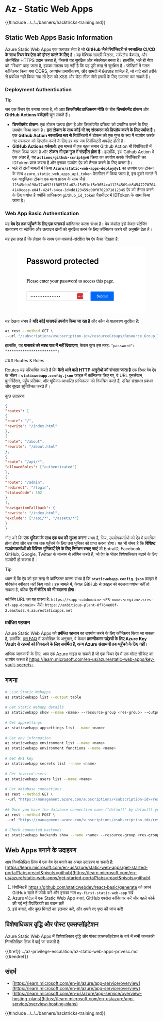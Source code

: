 # Az - Static Web Apps

{{#include ../../../banners/hacktricks-training.md}}

## Static Web Apps Basic Information

Azure Static Web Apps एक क्लाउड सेवा है जो **GitHub जैसे रिपॉजिटरी से स्वचालित CI/CD के साथ स्थिर वेब ऐप्स को होस्ट करने के लिए** है। यह वैश्विक सामग्री वितरण, सर्वरलेस बैकएंड, और अंतर्निहित HTTPS प्रदान करता है, जिससे यह सुरक्षित और स्केलेबल बनता है। हालाँकि, भले ही सेवा को "स्थिर" कहा जाता है, इसका मतलब यह नहीं है कि यह पूरी तरह से सुरक्षित है। जोखिमों में गलत कॉन्फ़िगर किया गया CORS, अपर्याप्त प्रमाणीकरण, और सामग्री में छेड़छाड़ शामिल हैं, जो यदि सही तरीके से प्रबंधित नहीं किया गया तो ऐप्स को XSS और डेटा लीक जैसे हमलों के लिए उजागर कर सकते हैं।

### Deployment Authentication

> [!TIP]
> जब एक स्थिर ऐप बनाया जाता है, तो आप **डिप्लॉयमेंट प्राधिकरण नीति** के बीच **डिप्लॉयमेंट टोकन** और **GitHub Actions वर्कफ़्लो** चुन सकते हैं।

- **डिप्लॉयमेंट टोकन**: एक टोकन उत्पन्न होता है और डिप्लॉयमेंट प्रक्रिया को प्रमाणित करने के लिए उपयोग किया जाता है। **इस टोकन के साथ कोई भी नए संस्करण को डिप्लॉय करने के लिए पर्याप्त है**। एक **Github Action स्वचालित रूप से** रिपॉजिटरी में टोकन को एक गुप्त के रूप में उपयोग करके नए संस्करण को डिप्लॉय करने के लिए हर बार जब रिपॉजिटरी अपडेट होती है।
- **GitHub Actions वर्कफ़्लो**: इस मामले में एक बहुत समान Github Action भी रिपॉजिटरी में तैनात किया जाता है और **टोकन भी एक गुप्त में संग्रहीत होता है**। हालाँकि, इस Github Action में एक अंतर है, यह **`actions/github-script@v6`** क्रिया का उपयोग करके रिपॉजिटरी का IDToken प्राप्त करता है और इसका उपयोग ऐप को तैनात करने के लिए करता है।
- भले ही दोनों मामलों में क्रिया **`Azure/static-web-apps-deploy@v1`** का उपयोग एक टोकन के साथ `azure_static_web_apps_api_token` पैरामीटर में किया जाता है, इस दूसरे मामले में एक यादृच्छिक टोकन एक मान्य प्रारूप के साथ जैसे `12345cbb198a77a092ff885781a62a15d51ef5e3654ca11234509ab54547270704-4140ccee-e04f-424f-b4ca-3d4dd123459c00f0702071d12345` ऐप को तैनात करने के लिए पर्याप्त है क्योंकि प्राधिकरण `github_id_token` पैरामीटर में IDToken के साथ किया जाता है।

### Web App Basic Authentication

यह **वेब ऐप तक पहुँचने के लिए एक पासवर्ड** कॉन्फ़िगर करना संभव है। वेब कंसोल इसे केवल स्टेजिंग वातावरण या स्टेजिंग और उत्पादन दोनों को सुरक्षित करने के लिए कॉन्फ़िगर करने की अनुमति देता है।

यह इस तरह है कि लेखन के समय एक पासवर्ड-संरक्षित वेब ऐप कैसा दिखता है:

<figure><img src="../../../images/azure_static_password.png" alt=""><figcaption></figcaption></figure>

यह देखना संभव है **यदि कोई पासवर्ड उपयोग किया जा रहा है** और कौन से वातावरण सुरक्षित हैं:
```bash
az rest --method GET \
--url "/subscriptions/<subscription-id>/resourceGroups/Resource_Group_1/providers/Microsoft.Web/staticSites/<app-name>/config/basicAuth?api-version=2024-04-01"
```
हालांकि, यह **पासवर्ड को स्पष्ट पाठ में नहीं दिखाएगा**, केवल कुछ इस तरह: `"password": "**********************"`।

### Routes & Roles

Routes यह परिभाषित करते हैं कि **कैसे आने वाले HTTP अनुरोधों को संभाला जाता है** एक स्थिर वेब ऐप के भीतर। **`staticwebapp.config.json`** फ़ाइल में कॉन्फ़िगर किए गए, वे URL पुनर्लेखन, पुनर्निर्देशन, पहुँच प्रतिबंध, और भूमिका-आधारित प्राधिकरण को नियंत्रित करते हैं, उचित संसाधन प्रबंधन और सुरक्षा सुनिश्चित करते हैं।

कुछ उदाहरण:
```json
{
"routes": [
{
"route": "/",
"rewrite": "/index.html"
},
{
"route": "/about",
"rewrite": "/about.html"
},
{
"route": "/api/*",
"allowedRoles": ["authenticated"]
},
{
"route": "/admin",
"redirect": "/login",
"statusCode": 302
}
],
"navigationFallback": {
"rewrite": "/index.html",
"exclude": ["/api/*", "/assets/*"]
}
}
```
नोट करें कि **एक भूमिका के साथ एक पथ की सुरक्षा करना** संभव है, फिर, उपयोगकर्ताओं को ऐप में प्रमाणित होना होगा और उस पथ तक पहुँचने के लिए उस भूमिका को प्राप्त करना होगा। यह भी संभव है कि **विशिष्ट उपयोगकर्ताओं को विशिष्ट भूमिकाएँ देने के लिए निमंत्रण बनाए जाएं** जो EntraID, Facebook, GitHub, Google, Twitter के माध्यम से लॉगिन करते हैं, जो ऐप के भीतर विशेषाधिकार बढ़ाने के लिए उपयोगी हो सकता है।

> [!TIP]
> ध्यान दें कि ऐप को इस तरह से कॉन्फ़िगर करना संभव है कि **`staticwebapp.config.json`** फ़ाइल में परिवर्तन स्वीकार नहीं किए जाते। इस मामले में, केवल GitHub से फ़ाइल को बदलना पर्याप्त नहीं हो सकता है, बल्कि **ऐप में सेटिंग को भी बदलना होगा**।

स्टेजिंग URL का यह प्रारूप है: `https://<app-subdomain>-<PR-num>.<region>.<res-of-app-domain>` जैसे: `https://ambitious-plant-0f764e00f-2.eastus2.4.azurestaticapps.net`

### प्रबंधित पहचान

Azure Static Web Apps को **प्रबंधित पहचान** का उपयोग करने के लिए कॉन्फ़िगर किया जा सकता है, हालाँकि, [इस FAQ](https://learn.microsoft.com/en-gb/azure/static-web-apps/faq#does-static-web-apps-support-managed-identity-) में उल्लेखित के अनुसार, वे केवल **प्रमाणीकरण उद्देश्यों के लिए Azure Key Vault से रहस्यों को निकालने के लिए समर्थित हैं, अन्य Azure संसाधनों तक पहुँचने के लिए नहीं**।

अधिक जानकारी के लिए, आप एक Azure गाइड पा सकते हैं जो एक स्थिर ऐप में एक वॉल्ट सीक्रेट का उपयोग करता है https://learn.microsoft.com/en-us/azure/static-web-apps/key-vault-secrets।

## गणना
```bash
# List Static Webapps
az staticwebapp list --output table

# Get Static Webapp details
az staticwebapp show --name <name> --resource-group <res-group> --output table

# Get appsettings
az staticwebapp appsettings list --name <name>

# Get env information
az staticwebapp environment list --name <name>
az staticwebapp environment functions --name <name>

# Get API key
az staticwebapp secrets list --name <name>

# Get invited users
az staticwebapp users list --name <name>

# Get database connections
az rest --method GET \
--url "https://management.azure.com/subscriptions/<subscription-id>/resourceGroups/<res-group>/providers/Microsoft.Web/staticSites/<app-name>/databaseConnections?api-version=2021-03-01"

## Once you have the database connection name ("default" by default) you can get the connection string with the credentials
az rest --method POST \
--url "https://management.azure.com/subscriptions/<subscription-id>/resourceGroups/<res-group>/providers/Microsoft.Web/staticSites/<app-name>/databaseConnections/default/show?api-version=2021-03-01"

# Check connected backends
az staticwebapp backends show --name <name> --resource-group <res-group>
```
## Web Apps बनाने के उदाहरण

आप निम्नलिखित लिंक में एक वेब ऐप बनाने का अच्छा उदाहरण पा सकते हैं: [https://learn.microsoft.com/en-us/azure/static-web-apps/get-started-portal?tabs=react&pivots=github](https://learn.microsoft.com/en-us/azure/static-web-apps/get-started-portal?tabs=react&pivots=github)

1. रिपॉजिटरी https://github.com/staticwebdev/react-basic/generate को अपने GitHub खाते में फोर्क करें और इसका नाम `my-first-static-web-app` रखें
2. Azure पोर्टल में एक Static Web App बनाएं, GitHub एक्सेस कॉन्फ़िगर करें और पहले फोर्क की गई नई रिपॉजिटरी का चयन करें
3. इसे बनाएं, और कुछ मिनटों का इंतजार करें, और अपने नए पृष्ठ की जांच करें!

## विशेषाधिकार वृद्धि और पोस्ट एक्सप्लॉइटेशन

Azure Static Web Apps में विशेषाधिकार वृद्धि और पोस्ट एक्सप्लॉइटेशन के बारे में सभी जानकारी निम्नलिखित लिंक में पाई जा सकती है:

{{#ref}}
../az-privilege-escalation/az-static-web-apps-privesc.md
{{#endref}}

## संदर्भ

- [https://learn.microsoft.com/en-in/azure/app-service/overview](https://learn.microsoft.com/en-in/azure/app-service/overview)
- [https://learn.microsoft.com/en-us/azure/app-service/overview-hosting-plans](https://learn.microsoft.com/en-us/azure/app-service/overview-hosting-plans)

{{#include ../../../banners/hacktricks-training.md}}
